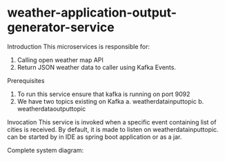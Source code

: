 # weather-application-output-generator-service

Introduction
This microservices is responsible for:
1. Calling open weather map API
2. Return JSON weather data to caller using Kafka Events.

Prerequisites
1. To run this service ensure that kafka is running on port 9092
2. We have two topics existing on Kafka
   a. weatherdatainputtopic
   b. weatherdataoutputtopic
   
Invocation
This service is invoked when a specific event containing list of cities is received.
By default, it is made to listen on weatherdatainputtopic.
can be started by in IDE as spring boot application or as a jar.

Complete system diagram:
